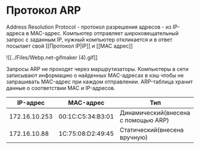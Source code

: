 # Протокол ARP
Address Resolution Protocol - протокол разрешения адресов - из IP-адреса в MAC-адрес. Компьютер отправляет широковещательный запрос с заданным IP, нужный компьютер откликается и в ответ посылает свой [[Протокол IP|IP]] и [[MAC адрес]]

![[../Files/Webp.net-gifmaker (4).gif]]

Запросы ARP не проходят через маршрутизаторы. Компьютеры в сети записывают информацию о найденных MAC-адресах в кэш чтобы не запрашивать MAC-адрес при каждом отправлении. ARP-таблица хранит данные о соответствии MAC и IP-адресов.

| IP-адрес      | MAC-адрес         | Тип                                 |
| ------------- | ----------------- | ----------------------------------- |
| 172.16.10.253 | 00:1С:С5:34:В3:01 | Динамический(внесена с помощью ARP) |
| 172.16.10.88  | 1C:75:08:D2:49:45 | Статический(внесена вручную)        |


